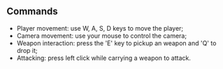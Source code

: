 ## Commands

- Player movement: use W, A, S, D keys to move the player;
- Camera movement: use your mouse to control the camera;
- Weapon interaction: press the 'E' key to pickup an weapon and 'Q' to drop it;
- Attacking: press left click while carrying a weapon to attack.
